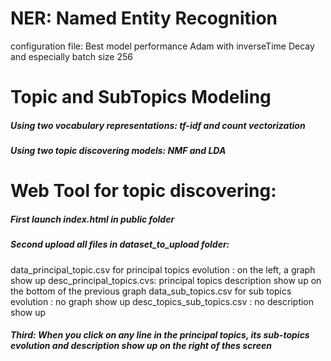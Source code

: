 # NER: Named Entity Recognition
configuration file: Best model performance Adam with inverseTime Decay and especially batch size 256

# Topic and SubTopics Modeling
##### Using two vocabulary representations: tf-idf and count vectorization
##### Using two topic discovering models: NMF and LDA

# Web Tool for topic discovering:
##### First launch index.html in public folder
##### Second upload all files in dataset_to_upload folder:
  data_principal_topic.csv for principal topics evolution : on the left, a graph show up
  desc_principal_topics.cvs: principal topics description show up on the bottom of the previous graph
  data_sub_topics.csv for sub topics evolution : no graph show up
  desc_topics_sub_topics.csv : no description show up

##### Third: When you click on any line in the principal topics, its sub-topics evolution and description show up on the right of thes screen
